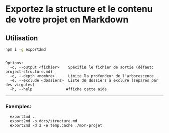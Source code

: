 # Exportez la structure et le contenu de votre projet en Markdown
## Utilisation
```bash
npm i -g export2md 
```

```Usage: export2md [options] [chemin]

Options:
  -o, --output <fichier>    Spécifie le fichier de sortie (défaut: project-structure.md)
  -d, --depth <nombre>      Limite la profondeur de l'arborescence
  -e, --exclude <dossiers>  Liste de dossiers à exclure (séparés par des virgules)
  -h, --help               Affiche cette aide
```
---
### Exemples:
```
  export2md .
  export2md -o docs/structure.md
  export2md -d 2 -e temp,cache ./mon-projet

```


